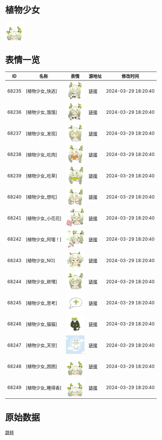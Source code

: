 # 植物少女

<img src="./cover.png" height="60" alt="cover" />

# 表情一览

|ID|名称|表情|源地址|修改时间|
|----|----|----|----|----|
|68235|[植物少女_快逃]|<img src="./pic/068235_%5B植物少女_快逃%5D.png" height="60" alt="快逃"/>|[链接](https://i0.hdslb.com/bfs/garb/807f085dfcc9c3841688d339557276c88597c45c.png)|2024-03-29 18:20:40|
|68236|[植物少女_饿饿]|<img src="./pic/068236_%5B植物少女_饿饿%5D.png" height="60" alt="饿饿"/>|[链接](https://i0.hdslb.com/bfs/garb/af10deb76544a0f4f660cf8081d05733fe96264a.png)|2024-03-29 18:20:40|
|68237|[植物少女_发现]|<img src="./pic/068237_%5B植物少女_发现%5D.png" height="60" alt="发现"/>|[链接](https://i0.hdslb.com/bfs/garb/7c5be58a30b2fb16326a96584fa563ecd7559d27.png)|2024-03-29 18:20:40|
|68238|[植物少女_吃肉]|<img src="./pic/068238_%5B植物少女_吃肉%5D.png" height="60" alt="吃肉"/>|[链接](https://i0.hdslb.com/bfs/garb/81f0714aa9de4c5c32540f5af8dfefa90ced1e11.png)|2024-03-29 18:20:40|
|68239|[植物少女_吃草]|<img src="./pic/068239_%5B植物少女_吃草%5D.png" height="60" alt="吃草"/>|[链接](https://i0.hdslb.com/bfs/garb/0c2100b666f006aba592550a31f6965b32912916.png)|2024-03-29 18:20:40|
|68240|[植物少女_想吃]|<img src="./pic/068240_%5B植物少女_想吃%5D.png" height="60" alt="想吃"/>|[链接](https://i0.hdslb.com/bfs/garb/185ce7e6cd9789926de77f955dbdd4c7fbdec1b0.png)|2024-03-29 18:20:40|
|68241|[植物少女_小花花]|<img src="./pic/068241_%5B植物少女_小花花%5D.png" height="60" alt="小花花"/>|[链接](https://i0.hdslb.com/bfs/garb/7ba223377672e2ff7104ad8707c0a46b301390dc.png)|2024-03-29 18:20:40|
|68242|[植物少女_阿嚏！]|<img src="./pic/068242_%5B植物少女_阿嚏！%5D.png" height="60" alt="阿嚏！"/>|[链接](https://i0.hdslb.com/bfs/garb/f18fdb57c4facecf04943f7f6a95905aab8b3ffa.png)|2024-03-29 18:20:40|
|68243|[植物少女_NO]|<img src="./pic/068243_%5B植物少女_NO%5D.png" height="60" alt="NO"/>|[链接](https://i0.hdslb.com/bfs/garb/3185ca5d91dd84ddc16c7ef02381b523a0984c8e.png)|2024-03-29 18:20:40|
|68244|[植物少女_欸嘿]|<img src="./pic/068244_%5B植物少女_欸嘿%5D.png" height="60" alt="欸嘿"/>|[链接](https://i0.hdslb.com/bfs/garb/aafdf3d6dffecf4bd01a18a218065034af233b49.png)|2024-03-29 18:20:40|
|68245|[植物少女_思考]|<img src="./pic/068245_%5B植物少女_思考%5D.png" height="60" alt="思考"/>|[链接](https://i0.hdslb.com/bfs/garb/990cec03b88256b4814f1db1671b00741c9c4be9.png)|2024-03-29 18:20:40|
|68246|[植物少女_猫猫]|<img src="./pic/068246_%5B植物少女_猫猫%5D.png" height="60" alt="猫猫"/>|[链接](https://i0.hdslb.com/bfs/garb/429435683cf9580aa71351c09a9a1133810698a9.png)|2024-03-29 18:20:40|
|68247|[植物少女_天空]|<img src="./pic/068247_%5B植物少女_天空%5D.png" height="60" alt="天空"/>|[链接](https://i0.hdslb.com/bfs/garb/6c3b83017b320a828c5625acf6d2f460c38d2245.png)|2024-03-29 18:20:40|
|68248|[植物少女_困困]|<img src="./pic/068248_%5B植物少女_困困%5D.png" height="60" alt="困困"/>|[链接](https://i0.hdslb.com/bfs/garb/cd2a768436320188b24454f7a9f1b5428ceda17d.png)|2024-03-29 18:20:40|
|68249|[植物少女_睡得香]|<img src="./pic/068249_%5B植物少女_睡得香%5D.png" height="60" alt="睡得香"/>|[链接](https://i0.hdslb.com/bfs/garb/ac5a11634bca10a904f2fc877ae32e2278059013.png)|2024-03-29 18:20:40|

# 原始数据

[跳转](./raw.json)

